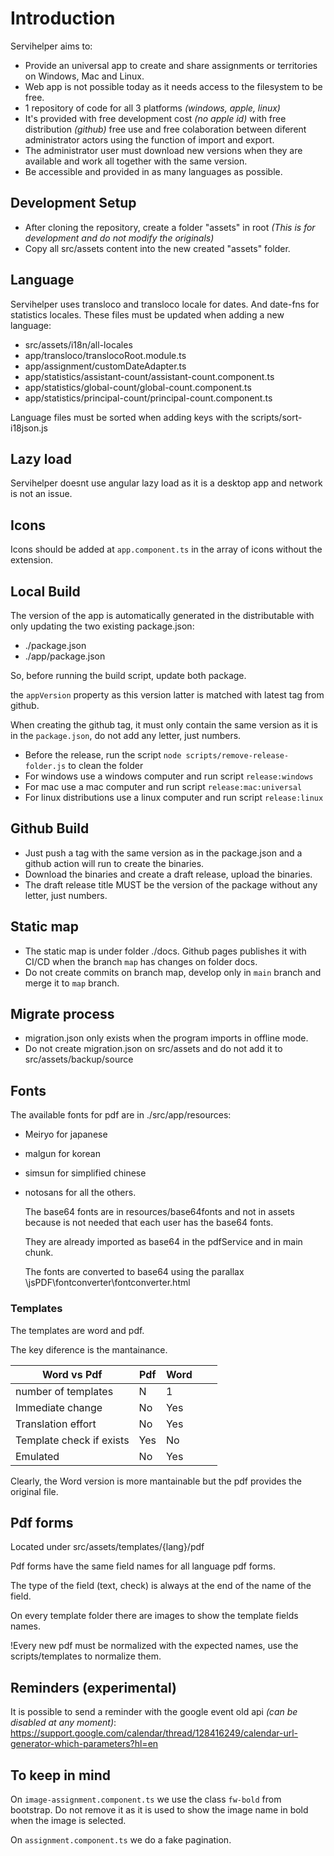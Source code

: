 # Introduction

Servihelper aims to:

- Provide an universal app to create and share assignments or territories on Windows, Mac and Linux.
- Web app is not possible today as it needs access to the filesystem to be free.
- 1 repository of code for all 3 platforms _(windows, apple, linux)_
- It's provided with free development cost _(no apple id)_ with free distribution _(github)_ free use and free colaboration between diferent administrator actors using the function of import and export.
- The administrator user must download new versions when they are available and work all together with the same version.
- Be accessible and provided in as many languages as possible.

## Development Setup

- After cloning the repository, create a folder "assets" in root _(This is for development and do not modify the originals)_
- Copy all src/assets content into the new created "assets" folder.

## Language

Servihelper uses transloco and transloco locale for dates. And date-fns for statistics locales.
These files must be updated when adding a new language:

- src/assets/i18n/all-locales
- app/transloco/translocoRoot.module.ts
- app/assignment/customDateAdapter.ts
- app/statistics/assistant-count/assistant-count.component.ts
- app/statistics/global-count/global-count.component.ts
- app/statistics/principal-count/principal-count.component.ts

Language files must be sorted when adding keys with the scripts/sort-i18json.js

## Lazy load

Servihelper doesnt use angular lazy load as it is a desktop app and network is not an issue.

## Icons

Icons should be added at `app.component.ts` in the array of icons without the extension.

## Local Build

The version of the app is automatically generated in the distributable with only updating the two existing package.json:

- ./package.json
- ./app/package.json

So, before running the build script, update both package.

the `appVersion` property as this version latter is matched with latest tag from github.

When creating the github tag, it must only contain the same version as it is in the `package.json`, do not add any letter, just numbers.

- Before the release, run the script `node scripts/remove-release-folder.js` to clean the folder
- For windows use a windows computer and run script `release:windows`
- For mac use a mac computer and run script `release:mac:universal`
- For linux distributions use a linux computer and run script `release:linux`

## Github Build

- Just push a tag with the same version as in the package.json and a github action will run to create the binaries.
- Download the binaries and create a draft release, upload the binaries.
- The draft release title MUST be the version of the package without any letter, just numbers.

## Static map

- The static map is under folder ./docs. Github pages publishes it with CI/CD when the branch `map` has changes on folder docs.
- Do not create commits on branch map, develop only in `main` branch and merge it to `map` branch.

## Migrate process

- migration.json only exists when the program imports in offline mode.
- Do not create migration.json on src/assets and do not add it to src/assets/backup/source

## Fonts

The available fonts for pdf are in ./src/app/resources:

- Meiryo for japanese
- malgun for korean
- simsun for simplified chinese
- notosans for all the others.

  The base64 fonts are in resources/base64fonts and not in assets because is not needed that each user has the base64 fonts.

  They are already imported as base64 in the pdfService and in main chunk.

  The fonts are converted to base64 using the parallax \jsPDF\fontconverter\fontconverter.html

### Templates

The templates are word and pdf.

The key diference is the mantainance.

| Word vs Pdf              | Pdf | Word |     |     |
| ------------------------ | --- | ---- | --- | --- |
| number of templates      | N   | 1    |     |     |
| Immediate change         | No  | Yes  |     |     |
| Translation effort       | No  | Yes  |     |     |
| Template check if exists | Yes | No   |     |     |
| Emulated                 | No  | Yes  |     |     |

Clearly, the Word version is more mantainable but the pdf provides the original file.

## Pdf forms

Located under src/assets/templates/{lang}/pdf

Pdf forms have the same field names for all language pdf forms.

The type of the field (text, check) is always at the end of the name of the field.

On every template folder there are images to show the template fields names.

!Every new pdf must be normalized with the expected names, use the scripts/templates to normalize them.

## Reminders (experimental)

It is possible to send a reminder with the google event old api _(can be disabled at any moment)_: https://support.google.com/calendar/thread/128416249/calendar-url-generator-which-parameters?hl=en

## To keep in mind

On `image-assignment.component.ts` we use the class `fw-bold` from bootstrap. Do not remove it as it is used to show the image name in bold when the image is selected.

On `assignment.component.ts` we do a fake pagination.
